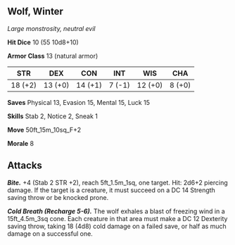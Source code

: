 ## Wolf, Winter

*Large monstrosity, neutral evil*

**Hit Dice** 10 (55 10d8+10)

**Armor Class** 13 (natural armor)

| STR     | DEX     | CON     | INT     | WIS     | CHA     |
|---------|---------|---------|---------|---------|---------|
| 18 (+2) | 13 (+0) | 14 (+1) |  7 (-1) | 12 (+0) |  8 (+0) |

**Saves** Physical 13, Evasion 15, Mental 15, Luck 15

**Skills** Stab 2, Notice 2, Sneak 1

**Move** 50ft\_15m\_10sq\_F+2

**Morale** 8

## Attacks

***Bite.*** +4 (Stab 2 STR +2), reach 5ft\_1.5m\_1sq, one target. Hit: 2d6+2 piercing damage. If the target is a creature, it must succeed on a DC 14 Strength saving throw or be knocked prone.

***Cold Breath (Recharge 5-6).*** The wolf exhales a blast of freezing wind in a 15ft\_4.5m\_3sq cone. Each creature in that area must make a DC 12 Dexterity saving throw, taking 18 (4d8) cold damage on a failed save, or half as much damage on a successful one.

